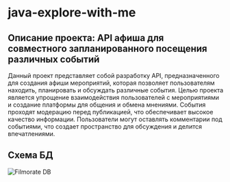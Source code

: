 # java-explore-with-me
## Описание проекта: API афиша для совместного запланированного посещения различных событий

Данный проект представляет собой разработку API, предназначенного для создания афиши мероприятий, которая позволяет пользователям находить, планировать и обсуждать различные события. Целью проекта является упрощение взаимодействия пользователей с мероприятиями и создание платформы для общения и обмена мнениями. События проходят модерацию перед публикацией, что обеспечивает высокое качество информации. Пользователи могут оставлять комментарии под событиями, что создает пространство для обсуждения и делится впечатлениями.


## Cхема БД

![Filmorate DB](https://github.com/user-attachments/assets/c0bebdf4-709a-4ff6-b088-ed53ef8d7f67)
